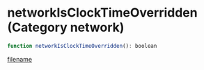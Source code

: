 # networkIsClockTimeOverridden (Category network)

```js
function networkIsClockTimeOverridden(): boolean
```

[filename](networkIsClockTimeOverridden_m.md ':include')